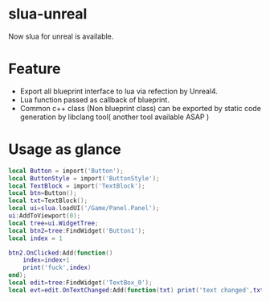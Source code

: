 # slua-unreal

Now slua for unreal is available.

# Feature

* Export all blueprint interface to lua via refection by Unreal4.
* Lua function passed as callback of blueprint.
* Common c++ class (Non blueprint class) can be exported by static code generation by libclang tool( another tool available ASAP )

# Usage as glance

```lua
local Button = import('Button');
local ButtonStyle = import('ButtonStyle');
local TextBlock = import('TextBlock');
local btn=Button();
local txt=TextBlock();
local ui=slua.loadUI('/Game/Panel.Panel');
ui:AddToViewport(0);
local tree=ui.WidgetTree;
local btn2=tree:FindWidget('Button1');
local index = 1

btn2.OnClicked:Add(function() 
    index=index+1
    print('fuck',index) 
end);
local edit=tree:FindWidget('TextBox_0');
local evt=edit.OnTextChanged:Add(function(txt) print('text changed',txt) end);
```

